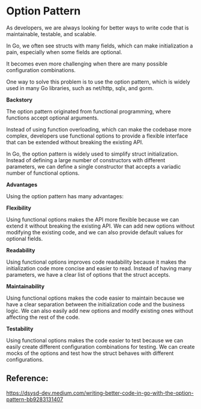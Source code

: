 # Option Pattern

As developers, we are always looking for better ways to write code that is maintainable, testable, and scalable.

In Go, we often see structs with many fields, which can make initialization a pain, especially when some fields are optional.

It becomes even more challenging when there are many possible configuration combinations.

One way to solve this problem is to use the option pattern, which is widely used in many Go libraries, such as net/http, sqlx, and gorm.

**Backstory**

The option pattern originated from functional programming, where functions accept optional arguments.

Instead of using function overloading, which can make the codebase more complex, developers use functional options to provide a flexible interface that can be extended without breaking the existing API.

In Go, the option pattern is widely used to simplify struct initialization. Instead of defining a large number of constructors with different parameters, we can define a single constructor that accepts a variadic number of functional options.

**Advantages**


Using the option pattern has many advantages:

**Flexibility**

Using functional options makes the API more flexible because we can extend it without breaking the existing API. We can add new options without modifying the existing code, and we can also provide default values for optional fields.

**Readability**

Using functional options improves code readability because it makes the initialization code more concise and easier to read. Instead of having many parameters, we have a clear list of options that the struct accepts.

**Maintainability**

Using functional options makes the code easier to maintain because we have a clear separation between the initialization code and the business logic. We can also easily add new options and modify existing ones without affecting the rest of the code.

**Testability**

Using functional options makes the code easier to test because we can easily create different configuration combinations for testing. We can create mocks of the options and test how the struct behaves with different configurations.

## Reference:
https://dsysd-dev.medium.com/writing-better-code-in-go-with-the-option-pattern-bb9283131407